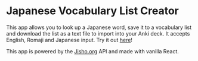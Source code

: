 #  Japanese Vocabulary List Creator

This app allows you to look up a Japanese word, save it to a vocabulary list and download the list as a text file to import into your Anki deck. It accepts English, Romaji and Japanese input. Try it out [here](https://munjoonteo.github.io/vocab_list/)!  

This app is powered by the [Jisho.org](https://jisho.org/) API and made with vanilla React.
